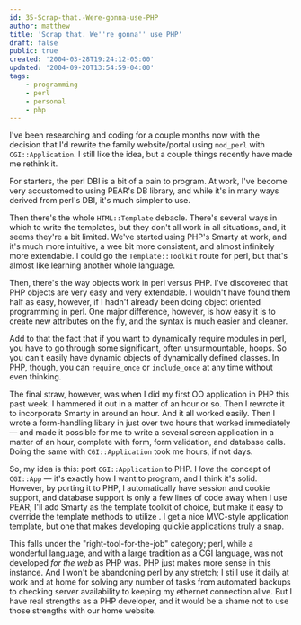```yaml
---
id: 35-Scrap-that.-Were-gonna-use-PHP
author: matthew
title: 'Scrap that. We''re gonna'' use PHP'
draft: false
public: true
created: '2004-03-28T19:24:12-05:00'
updated: '2004-09-20T13:54:59-04:00'
tags:
    - programming
    - perl
    - personal
    - php
---
```

I've been researching and coding for a couple months now with the decision that
I'd rewrite the family website/portal using `mod_perl` with `CGI::Application`.
I still like the idea, but a couple things recently have made me rethink it.

For starters, the perl DBI is a bit of a pain to program. At work, I've become
very accustomed to using PEAR's DB library, and while it's in many ways derived
from perl's DBI, it's much simpler to use.

Then there's the whole `HTML::Template` debacle. There's several ways in which
to write the templates, but they don't all work in all situations, and, it seems
they're a bit limited. We've started using PHP's Smarty at work, and it's much
more intuitive, a wee bit more consistent, and almost infinitely more
extendable. I could go the `Template::Toolkit` route for perl, but that's almost
like learning another whole language.

Then, there's the way objects work in perl versus PHP. I've discovered that PHP
objects are very easy and very extendable. I wouldn't have found them half as
easy, however, if I hadn't already been doing object oriented programming in
perl. One major difference, however, is how easy it is to create new attributes
on the fly, and the syntax is much easier and cleaner.

Add to that the fact that if you want to dynamically require modules in perl,
you have to go through some significant, often unsurmountable, hoops. So you
can't easily have dynamic objects of dynamically defined classes. In PHP,
though, you can `require_once` or `include_once` at any time without even
thinking.

The final straw, however, was when I did my first OO application in PHP this
past week. I hammered it out in a matter of an hour or so. Then I rewrote it to
incorporate Smarty in around an hour. And it all worked easily. Then I wrote a
form-handling libary in just over two hours that worked immediately — and made
it possible for me to write a several screen application in a matter of an hour,
complete with form, form validation, and database calls. Doing the same with
`CGI::Application` took me hours, if not days.

So, my idea is this: port `CGI::Application` to PHP. I *love* the concept of
`CGI::App` — it's exactly how I want to program, and I think it's solid.
However, by porting it to PHP, I automatically have session and cookie support,
and database support is only a few lines of code away when I use PEAR; I'll add
Smarty as the template toolkit of choice, but make it easy to override the
template methods to utilize . I get a nice MVC-style application template, but
one that makes developing quickie applications truly a snap.

This falls under the "right-tool-for-the-job" category; perl, while a wonderful
language, and with a large tradition as a CGI language, was not developed *for
the web* as PHP was. PHP just makes more sense in this instance. And I won't be
abandoning perl by any stretch; I still use it daily at work and at home for
solving any number of tasks from automated backups to checking server
availability to keeping my ethernet connection alive. But I have real strengths
as a PHP developer, and it would be a shame not to use those strengths with our
home website.
